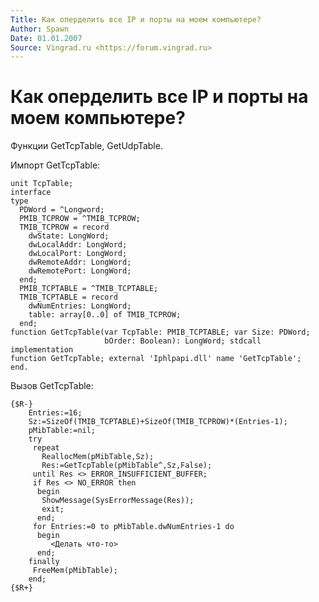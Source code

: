 ```yaml
---
Title: Как оперделить все IP и порты на моем компьютере?
Author: Spawn
Date: 01.01.2007
Source: Vingrad.ru <https://forum.vingrad.ru>
---
```



Как оперделить все IP и порты на моем компьютере?
=================================================

Функции GetTcpTable, GetUdpTable.

Импорт GetTcpTable:

    unit TcpTable;
    interface
    type
      PDWord = ^Longword;
      PMIB_TCPROW = ^TMIB_TCPROW;
      TMIB_TCPROW = record
        dwState: LongWord;
        dwLocalAddr: LongWord;
        dwLocalPort: LongWord;
        dwRemoteAddr: LongWord;
        dwRemotePort: LongWord;
      end;
      PMIB_TCPTABLE = ^TMIB_TCPTABLE;
      TMIB_TCPTABLE = record
        dwNumEntries: LongWord;
        table: array[0..0] of TMIB_TCPROW;
      end;
    function GetTcpTable(var TcpTable: PMIB_TCPTABLE; var Size: PDWord;
                         bOrder: Boolean): LongWord; stdcall
    implementation
    function GetTcpTable; external 'Iphlpapi.dll' name 'GetTcpTable';
    end.

Вызов GetTcpTable:

    {$R-}
        Entries:=16;
        Sz:=SizeOf(TMIB_TCPTABLE)+SizeOf(TMIB_TCPROW)*(Entries-1);
        pMibTable:=nil;
        try
         repeat
           ReallocMem(pMibTable,Sz);
           Res:=GetTcpTable(pMibTable^,Sz,False);
         until Res <> ERROR_INSUFFICIENT_BUFFER;
         if Res <> NO_ERROR then
          begin
           ShowMessage(SysErrorMessage(Res));
           exit;
          end;
         for Entries:=0 to pMibTable.dwNumEntries-1 do
          begin
             <Делать что-то>
          end;
        finally
         FreeMem(pMibTable);
        end;
    {$R+}

